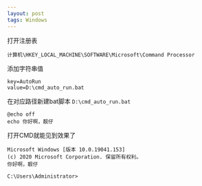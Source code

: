 ```yaml
---
layout: post
tags: Windows
---
```



打开注册表
```
计算机\HKEY_LOCAL_MACHINE\SOFTWARE\Microsoft\Command Processor
```

添加字符串值
```
key=AutoRun
value=D:\cmd_auto_run.bat
```

在对应路径新建bat脚本
`D:\cmd_auto_run.bat`
```
@echo off
echo 你好啊，靓仔
```

打开CMD就能见到效果了
```
Microsoft Windows [版本 10.0.19041.153]
(c) 2020 Microsoft Corporation. 保留所有权利。
你好啊，靓仔

C:\Users\Administrator>
```
